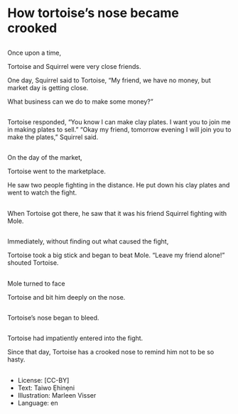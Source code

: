# How tortoise’s nose became crooked

##
Once upon a time,

Tortoise and Squirrel were very close friends.

One day, Squirrel said to Tortoise, “My friend, we have no money, but market day is getting close.

What business can we do to make some money?”

##
Tortoise responded, “You know I can make clay plates. I want you to join me in making plates to sell.” “Okay my friend, tomorrow evening I will join you to make the plates,” Squirrel said.

##
On the day of the market,

Tortoise went to the marketplace.

He saw two people fighting in the distance. He put down his clay plates and went to watch the fight.

##
When Tortoise got there, he saw that it was his friend Squirrel fighting with Mole.

##
Immediately, without finding out what caused the fight,

Tortoise took a big stick and began to beat Mole. “Leave my friend alone!” shouted Tortoise.

##
Mole turned to face

Tortoise and bit him deeply on the nose.

##
Tortoise’s nose began to bleed.

##
Tortoise had impatiently entered into the fight.

Since that day, Tortoise has a crooked nose to remind him not to be so hasty.

##
* License: [CC-BY]
* Text: Taiwo Ẹhinẹni
* Illustration: Marleen Visser
* Language: en
